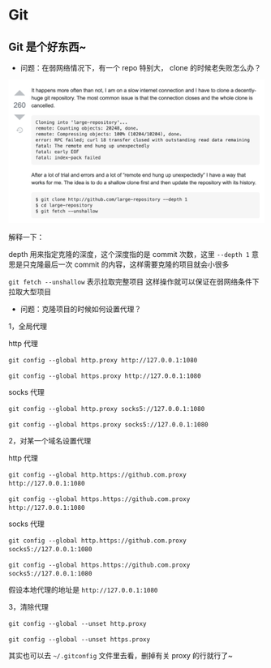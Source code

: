 # Git

## Git 是个好东西~

* 问题：在弱网络情况下，有一个 repo 特别大， clone 的时候老失败怎么办？

![answer](./pics/git-20210119.png)

解释一下：

depth 用来指定克隆的深度，这个深度指的是 commit 次数，这里 ```--depth 1``` 意思是只克隆最后一次 commit 的内容，这样需要克隆的项目就会小很多

```git fetch --unshallow``` 表示拉取完整项目
这样操作就可以保证在弱网络条件下拉取大型项目

* 问题：克隆项目的时候如何设置代理？

1，全局代理

http 代理

```git config --global http.proxy http://127.0.0.1:1080```

```git config --global https.proxy http://127.0.0.1:1080```

socks 代理

```git config --global http.proxy socks5://127.0.0.1:1080```

```git config --global https.proxy socks5://127.0.0.1:1080```

2，对某一个域名设置代理

http 代理

```git config --global http.https://github.com.proxy http://127.0.0.1:1080```

```git config --global https.https://github.com.proxy http://127.0.0.1:1080```

socks 代理

```git config --global http.https://github.com.proxy socks5://127.0.0.1:1080```

```git config --global https.https://github.com.proxy socks5://127.0.0.1:1080```

假设本地代理的地址是 ```http://127.0.0.1:1080```

3，清除代理

```git config --global --unset http.proxy```

```git config --global --unset https.proxy```

其实也可以去 ```~/.gitconfig``` 文件里去看，删掉有关 proxy 的行就行了~